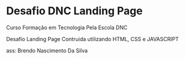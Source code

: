 # Desafio DNC Landing Page 

Curso Formação em Tecnologia Pela Escola DNC

Desafio Landing Page Contruida utilizando HTML, CSS e JAVASCRIPT

ass: Brendo Nascimento Da Silva 